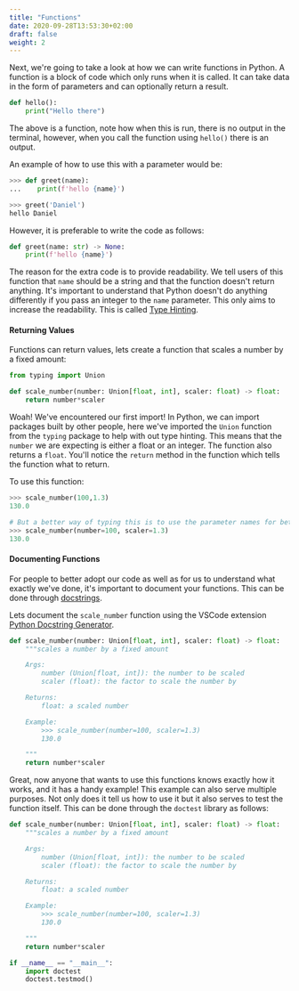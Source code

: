 ```yaml
---
title: "Functions"
date: 2020-09-28T13:53:30+02:00
draft: false
weight: 2
---
```


Next, we're going to take a look at how we can write functions in Python. A function is a block of code which only runs when it is called. It can take data in the form of parameters and can optionally return a result.

```python
def hello():
    print("Hello there")
```

The above is a function, note how when this is run, there is no output in the terminal, however, when you call the function using `hello()` there is an output.

An example of how to use this with a parameter would be:

```python
>>> def greet(name):
...    print(f'hello {name}')

>>> greet('Daniel')
hello Daniel
```

However, it is preferable to write the code as follows:

```python
def greet(name: str) -> None:
    print(f'hello {name}')
```

The reason for the extra code is to provide readability. We tell users of this function that `name` should be a string and that the function doesn't return anything. It's important to understand that Python doesn't do anything differently if you pass an integer to the `name` parameter. This only aims to increase the readability. This is called [Type Hinting](https://docs.python.org/3/library/typing.html).

#### Returning Values

Functions can return values, lets create a function that scales a number by a fixed amount:

```python
from typing import Union

def scale_number(number: Union[float, int], scaler: float) -> float:
    return number*scaler
```

Woah! We've encountered our first import! In Python, we can import packages built by other people, here we've imported the `Union` function from the `typing` package to help with out type hinting. This means that the `number` we are expecting is either a float or an integer. The function also returns a `float`. You'll notice the `return` method in the function which tells the function what to return.

To use this function:

```python
>>> scale_number(100,1.3)
130.0

# But a better way of typing this is to use the parameter names for better readability
>>> scale_number(number=100, scaler=1.3)
130.0
```

#### Documenting Functions

For people to better adopt our code as well as for us to understand what exactly we've done, it's important to document your functions. This can be done through [docstrings](https://www.python.org/dev/peps/pep-0257/#:~:text=A%20docstring%20is%20a%20string,module%20should%20also%20have%20docstrings).

Lets document the `scale_number` function using the VSCode extension [Python Docstring Generator](https://marketplace.visualstudio.com/items?itemName=njpwerner.autodocstring).

```python
def scale_number(number: Union[float, int], scaler: float) -> float:
    """scales a number by a fixed amount

    Args:
        number (Union[float, int]): the number to be scaled
        scaler (float): the factor to scale the number by

    Returns:
        float: a scaled number

    Example:
        >>> scale_number(number=100, scaler=1.3)
        130.0

    """
    return number*scaler
```

Great, now anyone that wants to use this functions knows exactly how it works, and it has a handy example! This example can also serve multiple purposes. Not only does it tell us how to use it but it also serves to test the function itself. This can be done through the `doctest` library as follows:

```python
def scale_number(number: Union[float, int], scaler: float) -> float:
    """scales a number by a fixed amount

    Args:
        number (Union[float, int]): the number to be scaled
        scaler (float): the factor to scale the number by

    Returns:
        float: a scaled number

    Example:
        >>> scale_number(number=100, scaler=1.3)
        130.0

    """
    return number*scaler

if __name__ == "__main__":
    import doctest
    doctest.testmod()
```
